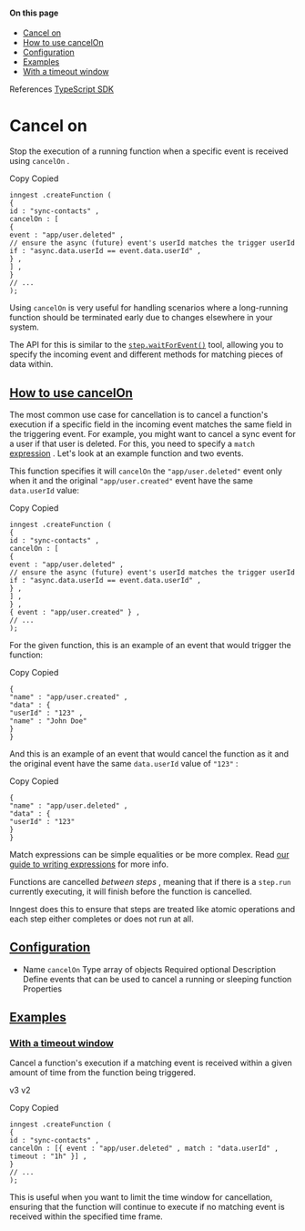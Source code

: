 #### On this page

- [Cancel on](\docs\reference\typescript\functions\cancel-on#cancel-on)
- [How to use cancelOn](\docs\reference\typescript\functions\cancel-on#how-to-use-cancel-on)
- [Configuration](\docs\reference\typescript\functions\cancel-on#configuration)
- [Examples](\docs\reference\typescript\functions\cancel-on#examples)
- [With a timeout window](\docs\reference\typescript\functions\cancel-on#with-a-timeout-window)

References [TypeScript SDK](\docs\reference\typescript)

# Cancel on

Stop the execution of a running function when a specific event is received using `cancelOn` .

Copy Copied

```
inngest .createFunction (
{
id : "sync-contacts" ,
cancelOn : [
{
event : "app/user.deleted" ,
// ensure the async (future) event's userId matches the trigger userId
if : "async.data.userId == event.data.userId" ,
} ,
] ,
}
// ...
);
```

Using `cancelOn` is very useful for handling scenarios where a long-running function should be terminated early due to changes elsewhere in your system.

The API for this is similar to the [`step.waitForEvent()`](\docs\guides\multi-step-functions#wait-for-event) tool, allowing you to specify the incoming event and different methods for matching pieces of data within.

## [How to use cancelOn](\docs\reference\typescript\functions\cancel-on#how-to-use-cancel-on)

The most common use case for cancellation is to cancel a function's execution if a specific field in the incoming event matches the same field in the triggering event. For example, you might want to cancel a sync event for a user if that user is deleted. For this, you need to specify a `match` [expression](\docs\guides\writing-expressions) . Let's look at an example function and two events.

This function specifies it will `cancelOn` the `"app/user.deleted"` event only when it and the original `"app/user.created"` event have the same `data.userId` value:

Copy Copied

```
inngest .createFunction (
{
id : "sync-contacts" ,
cancelOn : [
{
event : "app/user.deleted" ,
// ensure the async (future) event's userId matches the trigger userId
if : "async.data.userId == event.data.userId" ,
} ,
] ,
} ,
{ event : "app/user.created" } ,
// ...
);
```

For the given function, this is an example of an event that would trigger the function:

Copy Copied

```
{
"name" : "app/user.created" ,
"data" : {
"userId" : "123" ,
"name" : "John Doe"
}
}
```

And this is an example of an event that would cancel the function as it and the original event have the same `data.userId` value of `"123"` :

Copy Copied

```
{
"name" : "app/user.deleted" ,
"data" : {
"userId" : "123"
}
}
```

Match expressions can be simple equalities or be more complex. Read [our guide to writing expressions](\docs\guides\writing-expressions) for more info.

Functions are cancelled *between steps* , meaning that if there is a `step.run` currently executing, it will finish before the function is cancelled.

Inngest does this to ensure that steps are treated like atomic operations and each step either completes or does not run at all.

## [Configuration](\docs\reference\typescript\functions\cancel-on#configuration)

- Name `cancelOn` Type array of objects Required optional Description Define events that can be used to cancel a running or sleeping function Properties

## [Examples](\docs\reference\typescript\functions\cancel-on#examples)

### [With a timeout window](\docs\reference\typescript\functions\cancel-on#with-a-timeout-window)

Cancel a function's execution if a matching event is received within a given amount of time from the function being triggered.

v3 v2

Copy Copied

```
inngest .createFunction (
{
id : "sync-contacts" ,
cancelOn : [{ event : "app/user.deleted" , match : "data.userId" , timeout : "1h" }] ,
}
// ...
);
```

This is useful when you want to limit the time window for cancellation, ensuring that the function will continue to execute if no matching event is received within the specified time frame.